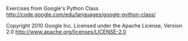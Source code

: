 Exercises from Google's Python Class
http://code.google.com/edu/languages/google-python-class/

Copyright 2010 Google Inc.
Licensed under the Apache License, Version 2.0
http://www.apache.org/licenses/LICENSE-2.0

